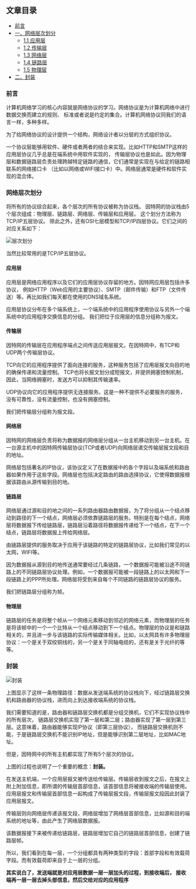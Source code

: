 ## 文章目录
- [前言](#前言)
- [一、网络层次划分](#网络层次划分)
    - [1.1 应用层](#应用层)  
    - [1.2 传输层](#传输层)  
    - [1.3 网络层](#网络层)  
    - [1.4 链路层](#链路层)  
    - [1.5 物理层](#物理层)  
- [二、封装](#封装)

### 前言
计算机网络学习的核心内容就是网络协议的学习。网络协议是为计算机网络中进行数据交换而建立的规则、
标准或者说是约定的集合。计算机网络协议同我们的语言一样，多种多样。

为了给网络协议的设计提供一个结构，网络设计者以分层的方式组织协议。

一个协议层能够用软件、硬件或者两者的结合来实现。比如HTTP和SMTP这样的应用层协议几乎总是在端系统中用软件实现的，
传输层协议也是如此。因为物理层和数据链路层负责处理跨越特定链路的通信，它们通常是实现在与给定的链路相联系的网络接口卡
（比如以网络或WIFI接口卡）中。网络层通常是硬件和软件实现的混合体。

### 网络层次划分
将所有的协议综合起来，各个层次的所有协议被称为协议栈。
因特网的协议栈由5个层次组成：物理层、链路层、网络层、传输层和应用层。
这个划分方法称为TCP/IP五层协议。
除此之外，还有OSI七层模型和TCP/IP四层协议。它们之间的对应关系如下：

![层次划分](https://img-blog.csdn.net/20161116144744393)

当然比较常用的是TCP/IP五层协议。

#### 应用层
应用层是网络应用程序以及它们的应用层协议存留的地方。因特网应用层包括许多协议，
例如HTTP（Web应用的主要协议）、SMTP（邮件传输）和FTP（文件传送）等。再比如我们每天都在使用的DNS域名系统。

应用层协议分布在多个端系统上，一个端系统中的应用程序使用协议与另外一个端系统中的应用程序交换信息的分组。
我们把位于应用层的信息分组称为报文。

#### 传输层
因特网的传输层在应用程序端点之间传送应用层报文。在因特网中，有TCP和UDP两个传输层协议。

TCP向它的应用程序提供了面向连接的服务，这种服务包括了应用层报文向目的地的确保传递和流量控制。
TCP也将长报文划分成短报文，并提供拥塞控制机制，因此，当网络拥塞时，发送方可以抑制其传输速率。

UDP协议向它的应用程序提供无连接服务。这是一种不提供不必要服务的服务，没有可靠性，没有流量控制，也没有拥塞控制。

我们把传输层分组称为报文段。

#### 网络层
因特网的网络层负责将称为数据报的网络层分组从一台主机移动到另一台主机。在一台源主机中的因特网传输层协议(TCP或者UDP)向网络层递交传输层报文段和目的地址。

网络层包括著名的IP协议，该协议定义了在数据报中的各个字段以及端系统和路由器如果作用于这些字段。网络层也包括决定路由的路由选择协议，它使得数据报根据该路由从源传输到目的地。

#### 链路层
网络层通过源和目的地之间的一系列路由器路由数据报，为了将分组从一个结点移动到路径的下一个结点，网络层必须依靠链路层的服务。特别是在每个结点，网络层将数据报下传给链路层，链路层沿着路径将数据报传递给下一个结点，在下一个结点，链路层将数据报上传给网络层。

由链路层提供的服务取决于应用于该链路的特定的链路层协议，比如我们常见的以太网，WIFI等。

因为数据报从源到目的地传送通常要经过几条链路，一个数据报可能被沿途不同链路上的不同链路层协议处理。例如，一个数据报可能被一段链路上的以太网和下一段链路上的PPP所处理。网络层将受到来自每个不同链路的链路层协议的服务。

我们把链路层分组称为帧。

#### 物理层
链路层的任务是将整个帧从一个网络元素移动到邻近的网络元素，而物理层的任务是将该帧中的一个一个比特从一个结点移动到下一个结点。物理层的协议是和链路相关的，并且进一步与该链路的实际传输媒体相关。比如，以太网具有许多物理层协议：一个是关于双绞铜线的，另一个是关于同轴电缆的，还有是关于光纤的等等。

### 封装
![封装](https://img-blog.csdn.net/20161116144814878)

上图显示了这样一条物理路径：数据从发送端系统的协议栈向下，经过链路层交换机和路由器的协议栈，进而向上到达接收端系统的协议栈。

我们需要知道的是，路由器和链路层交换机都是分组交换机，它们不实现协议栈中的所有层次，
链路层交换机实现了第一层和第二层；路由器实现了第一层到第三层。这意味着，路由器能够实现IP协议（即第三层协议），
而链路层交换机则不能，于是链路层交换机不能识别IP地址，但是能够识别第二层地址，比如MAC地址。

但是，因特网中的所有主机都实现了所有5个层次的协议。

上图的过程也说明了一个重要的概念：**封装。**

在发送主机端，一个应用层报文被传送给传输层。传输层收到报文之后，在报文上附上附加信息，即所谓的传输层首部信息，该首部信息将被接收端的传输层使用。应用层报文和传输层首部信息一起构成了传输层报文段，传输层报文段因此封装了应用层报文。

传输层则向网络层传递该报文段，网络层增加了网络层首部信息，比如源和目的端系统的地址等，由此产生了网络层数据报。

该数据报接下来被传递给链路层，链路层增加它自己的链路层首部信息，创建了链路层帧。

所以，我们看到在每一层，一个分组都具有两种类型的字段：首部字段和有效载荷字段。而有效载荷即来自于上一层的分组。

**其实说白了，发送端就是对应用层数据一层一层加头的过程，到接收端后，
接收端再一层一层去掉头部信息，然后交给对应的应用程序**
